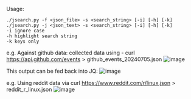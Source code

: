 Usage:
```
./jsearch.py -f <json_file> -s <search_string> [-i] [-h] [-k]
./jsearch.py -j <json_text> -s <search_string> [-i] [-h] [-k]
-i ignore case
-h highlight search string
-k keys only
```

e.g.
 Against github data:
  collected data using - curl https://api.github.com/events > github_events_20240705.json
  ![image](https://github.com/beomagi/jsearch/assets/12766711/199ec1ef-328b-41cc-9010-259ba79ab80b)


  This output can be fed back into JQ:
  ![image](https://github.com/beomagi/jsearch/assets/12766711/2e66f328-d9cf-42fc-bee1-e19b9e1b3e84)


e.g.
 Using reddit data via curl https://www.reddit.com/r/linux.json > reddit_r_linux.json
 ![image](https://github.com/beomagi/jsearch/assets/12766711/ccfd903a-5e50-44b7-a89d-a70bd47c2b39)


